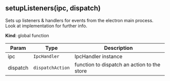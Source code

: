<a id="setuplisteners"></a>

## setupListeners(ipc, dispatch)
Sets up listeners & handlers for events from the electron main process.
Look at implementation for further info.

**Kind**: global function  

| Param | Type | Description |
| --- | --- | --- |
| ipc | <code>IpcHandler</code> | IpcHandler instance |
| dispatch | <code>dispatchAction</code> | function to dispatch an action to the store |

